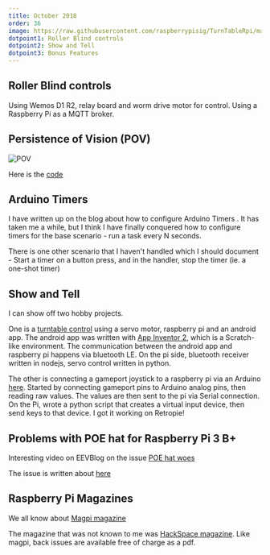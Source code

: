 ```yaml
---
title: October 2018
order: 36
image: https://raw.githubusercontent.com/raspberrypisig/TurnTableRpi/master/IMG_20181007_172733.jpg
dotpoint1: Roller Blind controls 
dotpoint2: Show and Tell
dotpoint3: Bonus Features
---
```


## Roller Blind controls
Using Wemos D1 R2, relay board and worm drive motor for control. Using a Raspberry Pi as a MQTT broker.

## Persistence of Vision (POV)
![POV](https://github.com/raspberrypisig/raspberrypisig.github.io/raw/master/assets/images/pov_bb.jpg)

Here is the [code](https://gist.github.com/raspberrypisig/1fc25576deed3600add3d903721fb12f)

## Arduino Timers
I have written up on the blog about how to configure Arduino Timers []() . It has taken me a while, but I think I have finally conquered how to
configure timers for the base scenario - run a task every N seconds.

There is one other scenario that I haven't handled which I should document - Start a timer on a button press, and in the handler, stop the timer (ie. a one-shot timer)

## Show and Tell
I can show off two hobby projects. 

One is a [turntable control](https://github.com/raspberrypisig/TurnTableRpi) using a servo motor, raspberry pi and an android app.
The android app was written with [App Inventor 2](https://ai2.appinventor.mit.edu), which is a Scratch-like environment. The communication
between the android app and raspberry pi happens via bluetooth LE. On the pi side, bluetooth receiver written in nodejs, servo control written in python.

The other is connecting a gameport joystick to a raspberry pi via an Arduino [here](https://github.com/raspberrypisig/gameport-joystick-arduino-rpi).
Started by connecting gameport pins to Arduino analog pins, then reading raw values. The values are then sent to the pi via
Serial connection. On the Pi, wrote a python script that creates a virtual input device, then send keys to that device. I got it working on Retropie!


## Problems with POE hat for Raspberry Pi 3 B+

Interesting video on EEVBlog on the issue [POE hat woes](https://www.youtube.com/watch?v=Tpvjo6wDFUA)

The issue is written about [here](https://www.theregister.co.uk/2018/09/11/raspberry_pi_poe_hat_issue/)

## Raspberry Pi Magazines

We all know about [Magpi magazine](https://www.raspberrypi.org/magpi/) 

The magazine that was not known to me was [HackSpace magazine](https://hackspace.raspberrypi.org/). Like magpi, back issues are 
available free of charge as a pdf.
